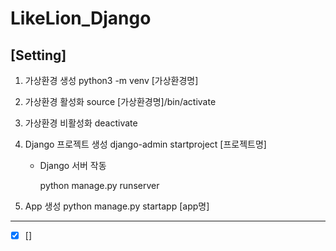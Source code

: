 # LikeLion_Django

## [Setting]

1. 가상환경 생성
   python3 -m venv [가상환경명]

2. 가상환경 활성화
   source [가상환경명]/bin/activate

3. 가상환경 비활성화
   deactivate

4. Django 프로젝트 생성
   django-admin startproject [프로젝트명]

   - Django 서버 작동

     python manage.py runserver

5. App 생성
   python manage.py startapp [app명]

---

- [x] []
